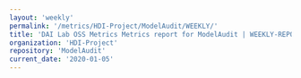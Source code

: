 ```yaml
---
layout: 'weekly'
permalink: '/metrics/HDI-Project/ModelAudit/WEEKLY/'
title: 'DAI Lab OSS Metrics Metrics report for ModelAudit | WEEKLY-REPORT-2020-01-05'
organization: 'HDI-Project'
repository: 'ModelAudit'
current_date: '2020-01-05'
---
```

